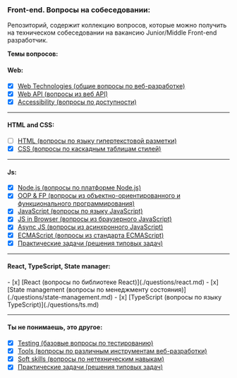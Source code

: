 <h3>
  <span>Front-end. Вопросы на собеседовании:</span>
</h3>

Репозиторий, содержит коллекцию вопросов, которые можно получить на техническом собеседовании на вакансию Junior/Middle Front-end разработчик. 

**Темы вопросов:** 
<h4>
  <span>Web:</span>
</h4>

- [x] [Web Technologies (общие вопросы по веб-разработке)](./questions/web.md)
- [x] [Web API (вопросы из веб API)](./questions/web-api.md)
- [x] [Accessibility (вопросы по доступности)](./questions/accessibility.md)
<hr />
<h4>
  <span>HTML and CSS:</span>
</h4>

- [ ] [HTML (вопросы по языку гипертекстовой разметки)](./questions/html.md)
- [x] [CSS (вопросы по каскадным таблицам стилей)](./questions/css.md)
<hr />

<h4>
  <span>Js:</span>
</h4>

- [x] [Node.js (вопросы по платформе Node.js)](./questions/node-js.md)
- [x] [OOP & FP (вопросы из объектно-ориентированного и функционального программирования)](./questions/oop-fp.md)   
- [x] [JavaScript (вопросы по языку JavaScript)](./questions/js.md)
- [x] [JS in Browser (вопросы из браузерного JavaScript)](./questions/browser-js.md)
- [x] [Async JS (вопросы из асинхронного JavaScript)](./questions/async-js.md)
- [x] [ECMAScript (вопросы из стандарта ECMAScript)](./questions/es.md)
- [x] [Практические задачи (решения типовых задач)](./questions/practical-tasks.md)
<hr />

<h4>
  <span>React, TypeScript, State manager:</span>
</h4>
<!-- - [Vue.js (вопросы по фрэймворку Vue.js)](./questions/vue-js.md)-->
<!-- - [Angular (вопросы по фрэймворку Angular)](./questions/angular.md) -->
- [x] [React (вопросы по библиотеке React)](./questions/react.md)
- [x] [State management (вопросы по менеджменту состояния)](./questions/state-management.md)
- [x] [TypeScript (вопросы по языку TypeScript)](./questions/ts.md)
<hr />
<h4>
  <span>Ты не понимаешь, это другое:</span>
</h4>

- [x] [Testing (базовые вопросы по тестированию)](./questions/testing.md)
- [x] [Tools (вопросы по различным инструментам веб-разработки)](./questions/tools.md)
- [x] [Soft skills (вопросы по нетехническим навыкам)](./questions/soft-skills.md)  
- [x] [Практические задачи (решения типовых задач)](./questions/practical-tasks.md)